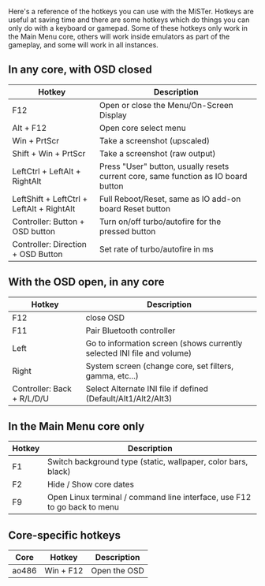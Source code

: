 Here's a reference of the hotkeys you can use with the MiSTer. Hotkeys are useful at saving time and there are some hotkeys which do things you can only do with a keyboard or gamepad. Some of these hotkeys only work in the Main Menu core, others will work inside emulators as part of the gameplay, and some will work in all instances.

## In any core, with OSD closed

| Hotkey                                    | Description                                                                        |
| ----------------------------------------- | ---------------------------------------------------------------------------------- |
| F12                                       | Open or close the Menu/On-Screen Display                                           |
| Alt + F12                                 | Open core select menu                                                              |
| Win + PrtScr                              | Take a screenshot (upscaled)                                                       |
| Shift + Win + PrtScr                      | Take a screenshot (raw output)                                                     |
| LeftCtrl + LeftAlt + RightAlt             | Press "User" button, usually resets current core, same function as IO board button |
| LeftShift + LeftCtrl + LeftAlt + RightAlt | Full Reboot/Reset, same as IO add-on board Reset button                            |
| Controller: Button + OSD button           | Turn on/off turbo/autofire for the pressed button                                  |
| Controller: Direction + OSD Button        | Set rate of turbo/autofire in ms                                                   |

## With the OSD open, in any core

| Hotkey                     | Description                                                             |
| -------------------------- | ----------------------------------------------------------------------- |
| F12                        | close OSD                                                               |
| F11                        | Pair Bluetooth controller                                               |
| Left                       | Go to information screen (shows currently selected INI file and volume) |
| Right                      | System screen (change core, set filters, gamma, etc...)                 |
| Controller: Back + R/L/D/U | Select Alternate INI file if defined (Default/Alt1/Alt2/Alt3)           |

## In the Main Menu core only

| Hotkey | Description                                                              |
| ------ | ------------------------------------------------------------------------ |
| F1     | Switch background type (static, wallpaper, color bars, black)            |
| F2     | Hide / Show core dates                                                   |
| F9     | Open Linux terminal / command line interface, use F12 to go back to menu |

## Core-specific hotkeys

| Core  | Hotkey    | Description  |
| ----- | --------- | ------------ |
| ao486 | Win + F12 | Open the OSD |


